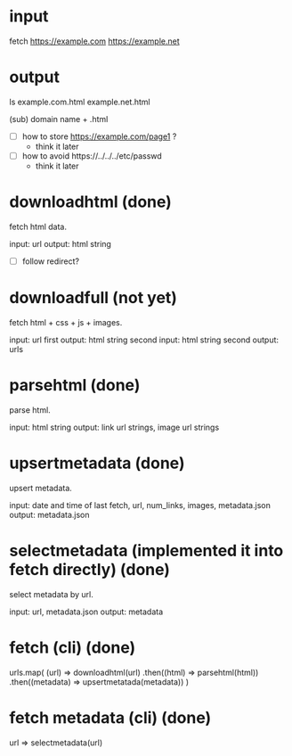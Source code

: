 # input

fetch https://example.com https://example.net

# output

ls
example.com.html example.net.html

(sub) domain name + .html

- [ ] how to store https://example.com/page1 ?
  - think it later
- [ ] how to avoid https://../../../etc/passwd
  - think it later

# downloadhtml (done)

fetch html data.

input: url
output: html string

- [ ] follow redirect?

# downloadfull (not yet)

fetch html + css + js + images.

input: url
first output: html string
second input: html string
second output: urls

# parsehtml (done)

parse html.

input: html string
output: link url strings, image url strings

# upsertmetadata (done)

upsert metadata.

input: date and time of last fetch, url, num_links, images, metadata.json
output: metadata.json

# selectmetadata (implemented it into fetch directly) (done)

select metadata by url.

input: url, metadata.json
output: metadata

# fetch (cli) (done)

urls.map(
    (url) => downloadhtml(url)
    .then((html) => parsehtml(html))
    .then((metadata) => upsertmetatada(metadata))
)

# fetch metadata (cli) (done)

url => selectmetadata(url)
